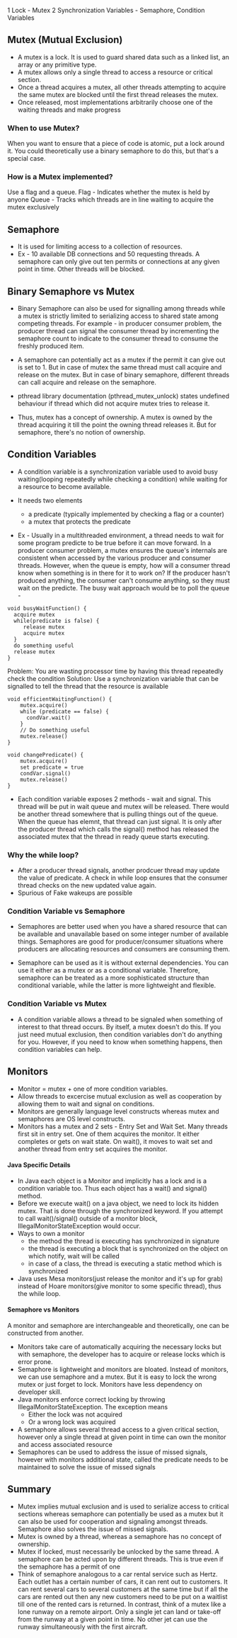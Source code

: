 1 Lock - Mutex
2 Synchronization Variables - Semaphore, Condition Variables

## Mutex (Mutual Exclusion)
 * A mutex is a lock. It is used to guard shared data such as a linked list, an array or any primitive type. 
 * A mutex allows only a single thread to access a resource or critical section.
 * Once a thread acquires a mutex, all other threads attempting to acquire the same mutex are blocked until the 
 first thread releases the mutex. 
 * Once released, most implementations arbitrarily choose one of the waiting threads and make progress
 
 ### When to use Mutex?
 When you want to ensure that a piece of code is atomic, put a lock around it. You could theoretically use a binary semaphore to do this, but that's a special case.
 
 ### How is a Mutex implemented?
 Use a flag and a queue.
 Flag - Indicates whether the mutex is held by anyone
 Queue - Tracks which threads are in line waiting to acquire the mutex exclusively
 
 
## Semaphore

* It is used for limiting access to a collection of resources.
* Ex - 10 available DB connections and 50 requesting threads. A semaphore can only give out ten permits or connections 
at any given point in time. Other threads will be blocked.

## Binary Semaphore vs Mutex
* Binary Semaphore can also be used for signalling among threads while a mutex is strictly limited to serializing access 
to shared state among competing threads. For example - in producer consumer problem, 
the producer thread can signal the consumer thread by incrementing the semaphore count to indicate to the consumer thread
to consume the freshly produced item.

* A semaphore can potentially act as a mutex if the permit it can give out is set to 1. But in case of mutex the same thread must call
acquire and release on the mutex. But in case of binary semaphore, different threads can call acquire and release on the semaphore.
* pthread library documentation (pthread_mutex_unlock) states undefined behaviour if thread which did not acquire mutex tries to release it.
* Thus, mutex has a concept of ownership. A mutex is owned by the thread acquiring it till the point the owning thread releases it.
But for semaphore, there's no notion of ownership.

## Condition Variables

* A condition variable is a synchronization variable used to avoid busy waiting(looping repeatedly while checking a condition) while waiting for a resource to become available.

* It needs two elements
  * a predicate (typically implemented by checking a flag or a counter)
  * a mutex that protects the predicate

* Ex - Usually in a multithreaded environment, a thread needs to wait for some program predicte to be true before it can move forward. In a producer consumer problem, a mutex ensures the queue's internals are consistent when accessed by the various producer and consumer threads. However, when the queue is empty, how will a consumer thread know when something is in there for it to work on? If the producer hasn't produced anything, the consumer can't consume anything, so they must wait on the predicte. The busy wait approach would be to poll the queue -   

```
void busyWaitFunction() {
  acquire mutex
  while(predicate is false) {
     release mutex
     acquire mutex
  }
  do something useful
  release mutex
}
```

Problem: You are wasting processor time by having this thread repeatedly check the condition
Solution: Use a synchronization variable that can be signalled to tell the thread that the resource is available

```
void efficientWaitingFunction() {
    mutex.acquire()
    while (predicate == false) {
      condVar.wait()
    }
    // Do something useful
    mutex.release()     
}

void changePredicate() {
    mutex.acquire()
    set predicate = true
    condVar.signal()
    mutex.release()
}
``` 

* Each condition variable exposes 2 methods - wait and signal. This thread will be put in wait queue and mutex will be released. There would be another thread somewhere that is pulling things out of the queue. When the queue has elemnt, that thread can just signal. It is only after the producer thread which calls the signal() method has released the associated mutex that the thread in ready queue starts executing.

### Why the while loop?

* After a producer thread signals, another prodcuer thread may update the value of predicate. A check in while loop ensures that the consumer thread checks on the new updated value again.
* Spurious of Fake wakeups are possible

### Condition Variable vs Semaphore

* Semaphores are better used when you have a shared resource that can be available and unavailable based on some integer number of available things. Semaphores are good for producer/consumer situations where producers are allocating resources and consumers are consuming them.

* Semaphore can be used as it is without external dependencies. You can use it either as a mutex or as a conditional variable.
Therefore, semaphore can be treated as a more sophisticated structure than conditional variable, while the latter is more lightweight and flexible.

### Condition Variable vs Mutex

* A condition variable allows a thread to be signaled when something of interest to that thread occurs. By itself, a mutex doesn't do this. If you just need mutual exclusion, then condition variables don't do anything for you. However, if you need to know when something happens, then condition variables can help.

## Monitors

* Monitor = mutex + one of more condition variables. 
* Allow threads to excercise mutual exclusion as well as cooperation by allowing them to wait and signal on conditions.
* Monitors are generally language level constructs  whereas mutex and semaphores are OS level constructs.
* Monitors has a mutex and 2 sets - Entry Set and Wait Set. Many threads first sit in entry set. One of them acquires the monitor. It either completes or gets on wait state. On wait(), it moves to wait set and another thread from entry set acquires the monitor. 

#### Java Specific Details
* In Java each object is a Monitor and implicitly has a lock and is a condition variable too. Thus each object has a wait() and signal() method. 
* Before we execute wait() on a java object, we need to lock its hidden mutex. That is done through the synchronized keyword. If you attempt to call wait()/signal() outside of a monitor block, IllegalMonitorStateException would occur. 
* Ways to own a monitor
  * the method the thread is executing has synchronized in signature
  * the thread is executing a block that is synchronized on the object on which notify, wait will be called
  * in case of a class, the thread is executing a static method which is synchronized
* Java uses Mesa monitors(just release the monitor and it's up for grab) instead of Hoare monitors(give monitor to some specific thread), thus the while loop. 


#### Semaphore vs Monitors
A monitor and semaphore are interchangeable and theoretically, one can be constructed from another.

* Monitors take care of automatically acquiring the necessary locks but with semaphore, the developer has to acquire or release locks which is error prone.
* Semaphore is lightweight and monitors are bloated. Instead of monitors, we can use semaphore and a mutex. But it is easy to lock the wrong mutex or just forget to lock. Monitors have less dependency on developer skill.
* Java monitors enforce correct locking by throwing IllegalMonitorStateException. The exception means
  * Either the lock was not acquired
  * Or a wrong lock was acquired
* A semaphore allows several thread access to a given critical section, however only a single thread at given point in time can own the monitor and access associated resource
* Semaphores can be used to address the issue of missed signals, however with monitors additional state, called the predicate needs to be maintained to solve the issue of missed signals


## Summary
* Mutex implies mutual exclusion and is used to serialize access to critical sections whereas 
semaphore can potentially be used as a mutex but it can also be used for cooperation and signaling amongst threads. Semaphore also solves the issue of missed signals.
* Mutex is owned by a thread, whereas a semaphore has no concept of ownership.
* Mutex if locked, must necessarily be unlocked by the same thread. A semaphore can be acted upon by different threads. 
This is true even if the semaphore has a permit of one
* Think of semaphore analogous to a car rental service such as Hertz. Each outlet has a certain number of cars, 
it can rent out to customers. It can rent several cars to several customers at the same time but if all the cars are 
rented out then any new customers need to be put on a waitlist till one of the rented cars is returned. 
In contrast, think of a mutex like a lone runway on a remote airport. Only a single jet can land or take-off from the 
runway at a given point in time. No other jet can use the runway simultaneously with the first aircraft.





 
 


